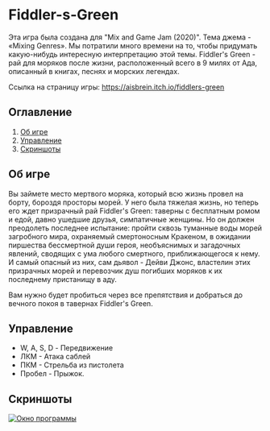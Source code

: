 # Fiddler-s-Green
Эта игра была создана для "Mix and Game Jam (2020)".
Тема джема - «Mixing Genres». Мы потратили много времени на то, чтобы придумать какую-нибудь интересную интерпретацию этой темы.
Fiddler's Green - рай для моряков после жизни, расположенный всего в 9 милях от Ада, описанный в книгах, песнях и морских легендах.

Ссылка на страницу игры: https://aisbrein.itch.io/fiddlers-green
## Оглавление
1. [Об игре](#Об-игре)
2. [Управление](#Управление)
3. [Скриншоты](#Скриншоты)

## Об игре
Вы займете место мертвого моряка, который всю жизнь провел на борту, бороздя просторы морей.
У него была тяжелая жизнь, но теперь его ждет призрачный рай Fiddler's Green: таверны с бесплатным ромом и едой, давно ушедшие друзья, симпатичные женщины.
Но он должен преодолеть последнее испытание: пройти сквозь туманные воды морей загробного мира, охраняемый смертоносным Кракеном, в ожидании пиршества бессмертной души героя, необъяснимых и загадочных явлений, сводящих с ума любого смертного, приближающегося к нему.
И самый опасный из них, сам дьявол - Дейви Джонс, властелин этих призрачных морей и перевозчик душ погибших моряков к их последнему пристанищу в аду.

Вам нужно будет пробиться через все препятствия и добраться до вечного покоя в тавернах Fiddler's Green.

## Управление
* W, A, S, D - Передвижение
* ЛКМ - Атака саблей
* ПКМ - Стрельба из пистолета
* Пробел - Прыжок.

## Скриншоты
[![Окно программы](https://i.ibb.co/fqfC3wg/1.png "Окно программы")](https://ibb.co/fqfC3wg)
